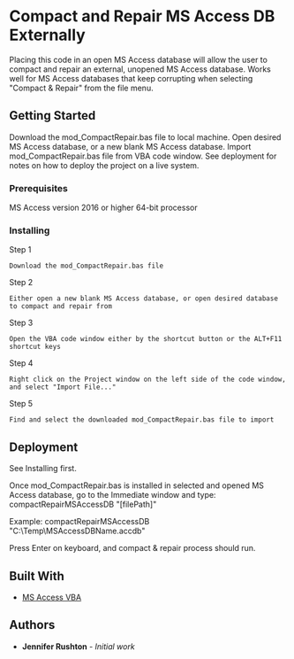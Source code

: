 # Compact and Repair MS Access DB Externally

Placing this code in an open MS Access database will allow the user to compact and repair an external, unopened MS Access database. Works well for MS Access databases that keep corrupting when selecting "Compact & Repair" from the file menu.

## Getting Started

Download the mod_CompactRepair.bas file to local machine. Open desired MS Access database, or a new blank MS Access database. Import mod_CompactRepair.bas file from VBA code window. See deployment for notes on how to deploy the project on a live system.

### Prerequisites

MS Access version 2016 or higher 
64-bit processor

### Installing

Step 1

```
Download the mod_CompactRepair.bas file
```

Step 2

```
Either open a new blank MS Access database, or open desired database to compact and repair from
```

Step 3

```
Open the VBA code window either by the shortcut button or the ALT+F11 shortcut keys
```

Step 4

```
Right click on the Project window on the left side of the code window, and select "Import File..."
```

Step 5

```
Find and select the downloaded mod_CompactRepair.bas file to import
```

## Deployment

See Installing first.

Once mod_CompactRepair.bas is installed in selected and opened MS Access database, go to the Immediate window and type: compactRepairMSAccessDB "[filePath]"

Example: 
compactRepairMSAccessDB "C:\Temp\MSAccessDBName.accdb"

Press Enter on keyboard, and compact & repair process should run.

## Built With

* [MS Access VBA](https://docs.microsoft.com/en-us/office/vba/api/overview/access) 

## Authors

* **Jennifer Rushton** - *Initial work*
